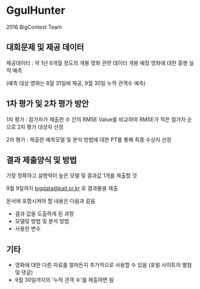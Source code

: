 # GgulHunter
2016 BigContest Team

## 대회문제 및 제공 데이터
제공데이터 : 약 1년 6개월 정도의 개봉 영화 관련 데이터
개봉 예정 영화에 대한 흥행 실적 예측

(예측 대상 영화는 8월 31일에 제공, 9월 30일 누적 관객수 예측)

## 1차 평가 및 2차 평가 방안
1차 평가 : 참가자가 제출한 수 간의 RMSE Value를 비교하여 RMSE가 적은 참가자 순으로 2차 평가 대상자 선정

2차 평가 : 제출한 예측모델 및 분석 방법에 대한 PT를 통해 최종 수상자 선정

## 결과 제출양식 및 방법
가장 정확하고 설명력이 높은 모델 및 결과값 1개를 제출할 것

9월 9일까지 bigdata@kait.or.kr 로 결과물을 제출

문서에 포함시켜야 할 내용은 다음과 같음
- 결과 값을 도출하게 된 과정
- 모델링 방법 및 분석 방법
- 사용한 변수

## 기타
- 영화에 대한 다른 자료를 얼마든지 추가적으로 사용할 수 있음 (포털 사이트의 별점 및 댓글)
- 9월 30일까지의 '누적 관객 수'를 제출하면 됨
